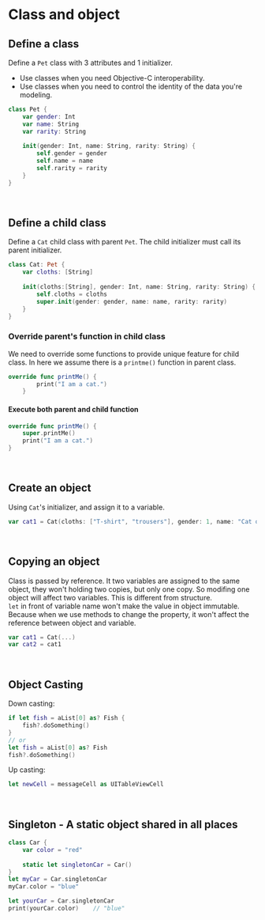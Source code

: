 # Class and object
## Define a class
Define a ```Pet``` class with 3 attributes and 1 initializer.
* Use classes when you need Objective-C interoperability.
* Use classes when you need to control the identity of the data you're modeling.
```swift
class Pet {
    var gender: Int
    var name: String
    var rarity: String
    
    init(gender: Int, name: String, rarity: String) {
        self.gender = gender
        self.name = name
        self.rarity = rarity
    }
}
```
<br>

## Define a child class
Define a ```Cat``` child class with parent ```Pet```. The child initializer must call its parent initializer.
```swift
class Cat: Pet {
    var cloths: [String]
    
    init(cloths:[String], gender: Int, name: String, rarity: String) {
        self.cloths = cloths
        super.init(gender: gender, name: name, rarity: rarity)
    }
}
```

### Override parent's function in child class
We need to override some functions to provide unique feature for child class. In here we assume there is a ```printme()``` function in parent class.
```swift
override func printMe() {
        print("I am a cat.")
    }

```

#### Execute both parent and child function
```swift
override func printMe() {
    super.printMe()
    print("I am a cat.")
}
```
<br>

## Create an object
Using ```Cat```'s initializer, and assign it to a variable.
```swift
var cat1 = Cat(cloths: ["T-shirt", "trousers"], gender: 1, name: "Cat one", rarity: "Legend")
```
<br>

## Copying an object
Class is passed by reference. It two variables are assigned to the same object, they won't holding two copies, but only one copy. So modifing one object will affect two variables. This is different from structure. <br>
```let``` in front of variable name won't make the value in object immutable. Because when we use methods to change the property, it won't affect the reference between object and variable.
```swift
var cat1 = Cat(...)
var cat2 = cat1
```
<br>

## Object Casting
Down casting:
```swift
if let fish = aList[0] as? Fish {
    fish?.doSomething()
}
// or
let fish = aList[0] as? Fish
fish?.doSomething()
```
Up casting:
```swift
let newCell = messageCell as UITableViewCell
```
<br>

## Singleton - A static object shared in all places
```swift
class Car {
    var color = "red"
    
    static let singletonCar = Car()
}
let myCar = Car.singletonCar
myCar.color = "blue"

let yourCar = Car.singletonCar
print(yourCar.color)    // "blue"
```



